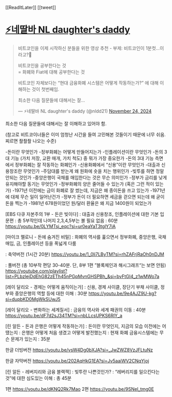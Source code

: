 [[ReadItLater]] [[tweet]]

# [⚡️네딸바 NL daughter's daddy](https://twitter.com/nldd21/status/1860709287481467109)

> 비트코인을 이제 시작하신 분들을 위한 영상 추천 - 부제: 비트코인이 1분컷...이라고?🤣  
>   
> 비트코인을 공부한다는 것  
> \= 화폐와 Fiat에 대해 공부한다는 것  
>   
> 비트코인 자체보다는 “현대 금융화폐 시스템은 어떻게 작동하는가?” 에 대해 이해하는 것이 첫번째임.  
>   
> 최소한 다음 질문들에 대해서는 잘…
> 
> — ⚡️네딸바 NL daughter's daddy (@nldd21) [November 24, 2024](https://twitter.com/nldd21/status/1860709287481467109?ref_src=twsrc%5Etfw)


최소한 다음 질문들에 대해서는 잘 이해하고 있어야 함.

(참고로 비트코이너들은 이미 엄청난 시간을 들여 고민해본 것들이기 때문에 너무 쉬움. 찌르면 좔좔좔 나오는 수준)

-돈이란 무엇인가
-정부화폐는 어떻게 만들어지는가
-인플레이션이란 무엇인가
-돈의 3대 기능 (가치 저장, 교환 매개, 가치 척도) 중 뭐가 가장 중요한가
-돈의 3대 기능 측면에서 정부화폐는 잘 작동하는 화폐인가
-신용화폐에서 “신용”이란 무엇인가
-대출과 신용창조란 무엇인가
-주담대를 받는게 왜 원화에 숏을 치는 행위인가
-빚투를 하면 정말 안되는 것인가
-중앙은행이 국채를 매입한다는 것은 무슨 의미인가
-정부가 금리를 낮게 유지해야할 동기는 무엇인가
-정부화폐의 양은 줄어들 수 있는가 (혹은 그런 적이 있는가)
-1971년 이전에는 금이 화폐로 잘 썼는데, 지금은 왜 종이돈을 쓰고 있는가
-1971년에 대체 무슨 일이 일어난건가
-정부가 돈이 더 필요하면 세금을 걷으면 되는데 왜 굳이 돈을 찍는가
-1981년 678원이었던 원/달러 환율은 왜 지금 1400원이 되었는가
 
[EBS 다큐 자본주의 1부 - 돈은 빚이다]
: 대출과 신용창조, 인플레이션에 대한 기본 입문편
: 총 5부작인데 나머지 2,3,4,5부는 볼 필요 없음
: 60분
https://youtu.be/0LYMTsj_eqc?si=ur0eaYaT3tglY7iA

[마이크 멜로니 - 돈에 숨겨진 비밀]
: 화폐의 역사를 훑으면서 정부화폐, 중앙은행, 국채매입, 금, 인플레이션 등을 폭넓게 다룸

: 축약버전 (1시간 20분)
https://youtu.be/1_0li7LByTM?si=rhZAFrjRaOh0nDJM

: 풀버전 (총 10부작 편당 30-40분. 단, 8부 1편 ”블록체인과 해시그래프“는 보면 안됨)
https://youtube.com/playlist?list=PLbzlejDdEhG82zETh45nPGpMvnGHSPBh_&si=bvFtGI4_z1wMWo7a

[레이 달리오 - 경제는 어떻게 움직이는가]
: 신용, 경제 사이클, 장단기 부채 사이클, 정부와 중앙은행의 역할 등에 대한 이해
: 30분
https://youtu.be/9e4AJZ9U-kg?si=dupbKD0MgWkSUwJ5

[레이 달리오 - 변화하는 세계질서]
: 금융의 역사와 세계 패권의 이동
: 40분
https://youtu.be/dF7d2sJ34TM?si=nbLLcsUPKS6RlY_a

[린 알든 - 돈과 은행은 어떻게 작동하는가]
: 돈이란 무엇인지, 지금의 모습 이전에는 어땠는지
: 은행은 어떻게 처음 생겼고 어떻게 발전했는지
: 현재 화폐 금융시스템에는 무슨 문제가 있는지
: 35분

한글 더빙버전  https://youtu.be/vsW4Dg0bXJA?si=_JwZWZ8VzJFLtuNz

한글 자막버전 https://youtu.be/202AqHkG1EA?si=Jv5aaiWV2CNqYjoj

[린 알든 - 레버지리와 금융 블랙잭]
: 빚투란 나쁜것인가?
: “레버리지를 일으킨다는 것”에 대한 심도있는 이해
: 총 45분

1편 
https://youtu.be/dKNQ2Rk7Mao
2편
https://youtu.be/9SNel_tmg0E